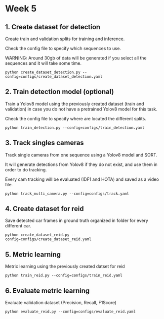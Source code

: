 # Week 5

## 1. Create dataset for detection
Create train and validation splits for training and inference.

Check the config file to specify which sequences to use.

WARNING: Around 30gb of data will be generated if you select all the sequences and it will
take some time.
````
python create_dataset_detection.py --config=configs/create_dataset_detection.yaml
````

## 2. Train detection model (optional)
Train a Yolov8 model using the previously created dataset (train and validation) in case you
do not have a pretrained Yolov8 model for this task.

Check the config file to specify where are located the different splits.
````
python train_detection.py --config=configs/train_detection.yaml
````

## 3. Track singles cameras
Track single cameras from one sequence using a Yolov8 model and SORT.

It will generate detections from Yolov8 if they do not exist, and use them
in order to do tracking.

Every cam tracking will be evaluated (IDF1 and HOTA) and saved as a video file.

````
python track_multi_camera.py --config=configs/track.yaml
````

## 4. Create dataset for reid
Save detected car frames in ground truth organized in folder for every different car.
````
python create_dataset_reid.py --config=configs/create_dataset_reid.yaml
````

## 5. Metric learning
Metric learning using the previously created datset for reid

````
python train_reid.py --config=configs/train_reid.yaml
````

## 6. Evaluate metric learning
Evaluate validation dataset (Precision, Recall, F1Score)

````
python evaluate_reid.py --config=configs/evaluate_reid.yaml
````